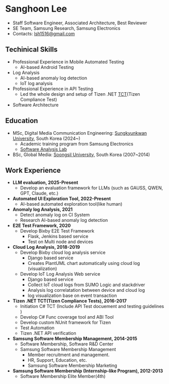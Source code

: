 # Sanghoon Lee
- Staff Software Engineer, Associated Architecture, Best Reviewer
- SE Team, Samsung Research, Samsung Electronics
- Contacts: lsh1516@gmail.com

## Techinical Skills
- Professional Experience in Mobile Automated Testing
  - AI-based Android Testing
- Log Analysis
  - AI-based anomaly log detection
  - IoT log analysis
- Professional Experience in API Testing
  - Led the whole design and setup of Tizen .NET [TCT](https://docs.tizen.org/platform/compliance/compliance-test/)(Tizen Compliance Test)
- Software Architecture

## Education
- MSc, Digital Media Communication Engineering: [Sungkyunkwan University](https://www.skku.edu/skku/index.do), South Korea (2024~)
  - Academic training program from Samsung Electronics
  - [Software Analysis Lab](https://sal.skku.edu/home)
- BSc, Global Media: [Soongsil University](https://ssu.ac.kr/), South Korea (2007~2014)

## Work Experience

- **LLM evaluation, 2025-Present**
  - Develop an evaluation framework for LLMs (such as GAUSS, QWEN, GPT, Claude, etc.)
- **Automated UI Exploration Tool, 2022-Present**
  - AI-based automated exploration tool(like human)
- **Anomaly log Analysis, 2021**
  - Detect anomaly log on CI System
  - Research AI-based anomaly log detection
- **E2E Test Framework, 2020**
  - Develop Bixby E2E Test Framework
    - Flask, Jenkins based service
    - Test on Multi node and devices
- **Cloud Log Analysis, 2018-2019**
  - Develop Bixby cloud log analysis service
    - Django based service
    - Creates PlantUML chart automatically using cloud log (visualization)
  - Develop IoT Log Analysis Web service
    - Django based service
    - Collect IoT cloud logs from SUMO Logic and stackdriver
    - Analysis log correlatation between device and cloud log
    - log visualization base on event transaction
- **Tizen .NET TCT(Tizen Compliance Tests), 2016-2017**
  - Initiation C# TCT (Include API Test docuement and testing guidelines )
  - Develop C# Func coverage tool and ABI Tool
  - Develop custom NUnit framework for Tizen
  - Test Automation
  - Tizen .NET API verification
- **Samsung Software Membership Management, 2014-2015**
  - Software Membership, Software R&D Center
  - Samsung Software Membership Management
    - Member recruitment and management.
    - HR, Support, Education, etc.
    - Samsung Software Membership Marketing 
- **Samsung Software Membership (Internship-like Program), 2012-2013**
  - Software Membership Elite Member(4th)
